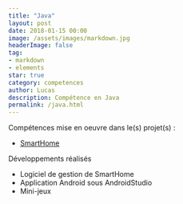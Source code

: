 ```yaml
---
title: "Java"
layout: post
date: 2018-01-15 00:00
image: /assets/images/markdown.jpg
headerImage: false
tag:
- markdown
- elements
star: true
category: competences
author: Lucas
description: Compétence en Java
permalink: /java.html
---
```



Compétences mise en oeuvre dans le(s) projet(s) :

- [SmartHome]({{site.url}}/myportfolio/SmartHome)

Développements réalisés
- Logiciel de gestion de SmartHome
- Application Android sous AndroidStudio
- Mini-jeux 
